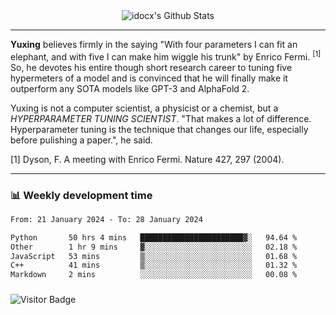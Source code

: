 <div align="center">
    <img align="center" src="https://github-readme-stats.vercel.app/api?username=idocx&show_icons=true&count_private=true&hide_border=true" alt="idocx's Github Stats"></img>
</div>

---

**Yuxing** believes firmly in the saying "With four parameters I can fit an elephant, and with five I can make him wiggle his trunk" by Enrico Fermi. <sup>[1]</sup> So, he devotes his entire though short research career to tuning five hypermeters of a model and is convinced that he will finally make it outperform any SOTA models like GPT-3 and AlphaFold 2.

Yuxing is not a computer scientist, a physicist or a chemist, but a *HYPERPARAMETER TUNING SCIENTIST*. "That makes a lot of difference. Hyperparameter tuning is the technique that changes our life, especially before pulishing a paper.", he said.

[1] Dyson, F. A meeting with Enrico Fermi. Nature 427, 297 (2004).


---

### 📊 Weekly development time
<!--START_SECTION:waka-->

```txt
From: 21 January 2024 - To: 28 January 2024

Python       50 hrs 4 mins   ███████████████████████▓░   94.64 %
Other        1 hr 9 mins     ▓░░░░░░░░░░░░░░░░░░░░░░░░   02.18 %
JavaScript   53 mins         ▒░░░░░░░░░░░░░░░░░░░░░░░░   01.68 %
C++          41 mins         ▒░░░░░░░░░░░░░░░░░░░░░░░░   01.32 %
Markdown     2 mins          ░░░░░░░░░░░░░░░░░░░░░░░░░   00.08 %
```

<!--END_SECTION:waka-->

### 

![Visitor Badge](https://visitor-badge.laobi.icu/badge?page_id=idocx.idocx)